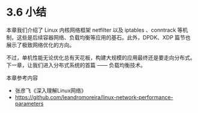 # 3.6 小结

本章我们介绍了 Linux 内核网络框架 netfilter 以及 iptables 、conntrack 等机制，这些是后续容器网络、负载均衡等应用的基石。此外，DPDK、XDP 篇节也展示了极致网络优化的方向。

不过，单机性能无论优化总有天花板，构建大规模的应用最终还是要走向分布式。下一章，让我们进入分布式系统的首篇 —— 负载均衡技术。

本章参考内容

- 张彦飞《深入理解Linux网络》
- https://github.com/leandromoreira/linux-network-performance-parameters
